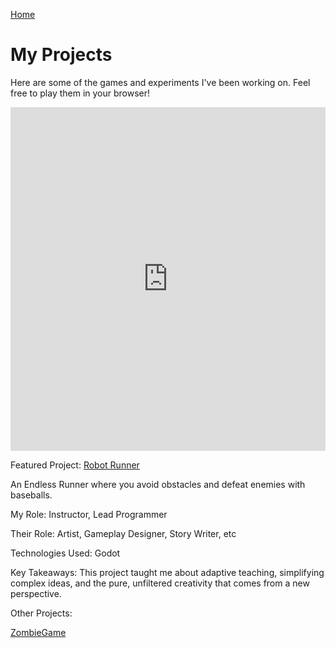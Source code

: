[Home](index.md)

# My Projects
Here are some of the games and experiments I've been working on. Feel free to play them in your browser!

<iframe style="width: 100%; height: 550px; overflow: hidden; border: none;" src="https://ajpowers334.github.io/CarolinaCanyonGame/index.html" title="Robot Runner" scrolling="no"></iframe>

Featured Project: [Robot Runner](WebZip)

An Endless Runner where you avoid obstacles and defeat enemies with baseballs.

My Role: Instructor, Lead Programmer

Their Role: Artist, Gameplay Designer, Story Writer, etc

Technologies Used: Godot

Key Takeaways: This project taught me about adaptive teaching, simplifying complex ideas, and the pure, unfiltered creativity that comes from a new perspective.

Other Projects:

[ZombieGame](ZombieGame)
